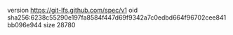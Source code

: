 version https://git-lfs.github.com/spec/v1
oid sha256:6238c55290e197fa8584f447d69f9342a7c0edbd664f96702cee841bb096e944
size 28780

